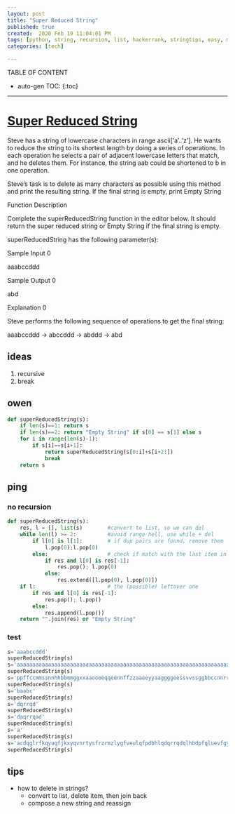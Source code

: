 ```yaml
---
layout: post
title: "Super Reduced String"
published: true
created:  2020 Feb 19 11:04:01 PM
tags: [python, string, recursion, list, hackerrank, stringtips, easy, medium]
categories: [tech]

---
```


TABLE OF CONTENT

* auto-gen TOC:
{:toc}

- - -

# [Super Reduced String](https://www.hackerrank.com/challenges/reduced-string/problem)

Steve has a string of lowercase characters in range ascii[‘a’..’z’]. He wants
to reduce the string to its shortest length by doing a series of operations. In
each operation he selects a pair of adjacent lowercase letters that match, and
he deletes them. For instance, the string aab could be shortened to b in one
operation.

Steve’s task is to delete as many characters as possible using this method and
print the resulting string. If the final string is empty, print Empty String

Function Description

Complete the superReducedString function in the editor below. It should return
the super reduced string or Empty String if the final string is empty.

superReducedString has the following parameter(s):

Sample Input 0

aaabccddd

Sample Output 0

abd

Explanation 0

Steve performs the following sequence of operations to get the final string:

aaabccddd → abccddd → abddd → abd


## ideas

1. recursive
2. break

## owen

```python
def superReducedString(s):
    if len(s)==1: return s
    if len(s)==2: return "Empty String" if s[0] == s[1] else s
    for i in range(len(s)-1):
        if s[i]==s[i+1]:
            return superReducedString(s[0:i]+s[i+2:])
            break
    return s
```

## ping

### no recursion

```python
def superReducedString(s):
    res, l = [], list(s)        #convert to list, so we can del
    while len(l) >= 2:          #avoid range hell, use while + del
        if l[0] is l[1]:        # if dup pairs are found, remove them
            l.pop(0);l.pop(0)
        else:                   # check if match with the last item in res
            if res and l[0] is res[-1]:
                res.pop(); l.pop(0)
            else:
                res.extend([l.pop(0), l.pop(0)])
    if l:                       # the (possible) leftover one
        if res and l[0] is res[-1]:
            res.pop(); l.pop()
        else:
            res.append(l.pop())
    return "".join(res) or "Empty String"
```

### test

```python
s='aaabccddd'
superReducedString(s)
s='aaaaaaaaaaaaaaaaaaaaaaaaaaaaaaaaaaaaaaaaaaaaaaaaaaaaaaaaaaaaaaaaaaaaaaaaaaaaaaaaaaaaaaaaaaaaaaaaaaaa'
superReducedString(s)
s='ppffccmmssnnhhbbmmggxxaaooeeqqeennffzzaaeeyyaaggggeessvvssggbbccnnrrjjxxuuzzbbjjrruuaaccaaoommkkkkxx'
superReducedString(s)
s='baabc'
superReducedString(s)
s='dqrrqd'
superReducedString(s)
s='daqrrqad'
superReducedString(s)
s='a'
superReducedString(s)
s='acdqglrfkqyuqfjkxyqvnrtysfrzrmzlygfveulqfpdbhlqdqrrqdqlhbdpfqluevfgylzmrzrfsytrnvqyxkjfquyqkfrlacdqj'
superReducedString(s)

```

## tips

* how to delete in strings?
  - convert to list, delete item, then join back
  - compose a new string and reassign


